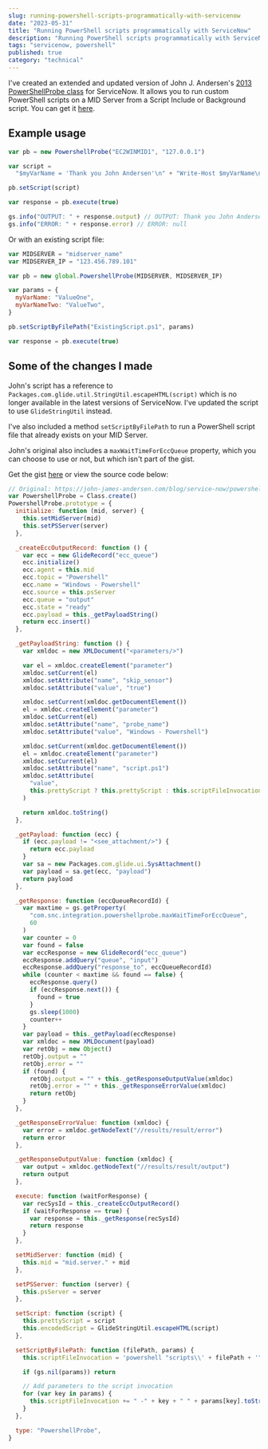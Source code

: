 ```yaml
---
slug: running-powershell-scripts-programmatically-with-servicenow
date: "2023-05-31"
title: "Running PowerShell scripts programmatically with ServiceNow"
description: "Running PowerShell scripts programmatically with ServiceNow"
tags: "servicenow, powershell"
published: true
category: "technical"
---
```


I've created an extended and updated version of John J. Andersen's [2013 PowerShellProbe class](https://john-james-andersen.com/blog/service-now/powershell-probe-and-utility-for-servicenow.html) for ServiceNow. It allows you to run custom PowerShell scripts on a MID Server from a Script Include or Background script. You can get it [here](https://gist.github.com/jessems/5a5f78209c3cd24f93dbf24906f521ea).

## Example usage

```js
var pb = new PowershellProbe("EC2WINMID1", "127.0.0.1")

var script =
  "$myVarName = 'Thank you John Andersen'\n" + "Write-Host $myVarName\n"

pb.setScript(script)

var response = pb.execute(true)

gs.info("OUTPUT: " + response.output) // OUTPUT: Thank you John Andersen
gs.info("ERROR: " + response.error) // ERROR: null
```

Or with an existing script file:

```js
var MIDSERVER = "midserver_name"
var MIDSERVER_IP = "123.456.789.101"

var pb = new global.PowershellProbe(MIDSERVER, MIDSERVER_IP)

var params = {
  myVarName: "ValueOne",
  myVarNameTwo: "ValueTwo",
}

pb.setScriptByFilePath("ExistingScript.ps1", params)

var response = pb.execute(true)
```

## Some of the changes I made

John's script has a reference to `Packages.com.glide.util.StringUtil.escapeHTML(script)` which is no longer available in the latest versions of ServiceNow. I've updated the script to use `GlideStringUtil` instead.

I've also included a method `setScriptByFilePath` to run a PowerShell script file that already exists on your MID Server.

John's original also includes a `maxWaitTimeForEccQueue` property, which you can choose to use or not, but which isn't part of the gist.

Get the gist [here](https://gist.github.com/jessems/5a5f78209c3cd24f93dbf24906f521ea) or view the source code below:

```js
// Original: https://john-james-andersen.com/blog/service-now/powershell-probe-and-utility-for-servicenow.html
var PowershellProbe = Class.create()
PowershellProbe.prototype = {
  initialize: function (mid, server) {
    this.setMidServer(mid)
    this.setPSServer(server)
  },

  _createEccOutputRecord: function () {
    var ecc = new GlideRecord("ecc_queue")
    ecc.initialize()
    ecc.agent = this.mid
    ecc.topic = "Powershell"
    ecc.name = "Windows - Powershell"
    ecc.source = this.psServer
    ecc.queue = "output"
    ecc.state = "ready"
    ecc.payload = this._getPayloadString()
    return ecc.insert()
  },

  _getPayloadString: function () {
    var xmldoc = new XMLDocument("<parameters/>")

    var el = xmldoc.createElement("parameter")
    xmldoc.setCurrent(el)
    xmldoc.setAttribute("name", "skip_sensor")
    xmldoc.setAttribute("value", "true")

    xmldoc.setCurrent(xmldoc.getDocumentElement())
    el = xmldoc.createElement("parameter")
    xmldoc.setCurrent(el)
    xmldoc.setAttribute("name", "probe_name")
    xmldoc.setAttribute("value", "Windows - Powershell")

    xmldoc.setCurrent(xmldoc.getDocumentElement())
    el = xmldoc.createElement("parameter")
    xmldoc.setCurrent(el)
    xmldoc.setAttribute("name", "script.ps1")
    xmldoc.setAttribute(
      "value",
      this.prettyScript ? this.prettyScript : this.scriptFileInvocation
    )

    return xmldoc.toString()
  },

  _getPayload: function (ecc) {
    if (ecc.payload != "<see_attachment/>") {
      return ecc.payload
    }
    var sa = new Packages.com.glide.ui.SysAttachment()
    var payload = sa.get(ecc, "payload")
    return payload
  },

  _getResponse: function (eccQueueRecordId) {
    var maxtime = gs.getProperty(
      "com.snc.integration.powershellprobe.maxWaitTimeForEccQueue",
      60
    )
    var counter = 0
    var found = false
    var eccResponse = new GlideRecord("ecc_queue")
    eccResponse.addQuery("queue", "input")
    eccResponse.addQuery("response_to", eccQueueRecordId)
    while (counter < maxtime && found == false) {
      eccResponse.query()
      if (eccResponse.next()) {
        found = true
      }
      gs.sleep(1000)
      counter++
    }
    var payload = this._getPayload(eccResponse)
    var xmldoc = new XMLDocument(payload)
    var retObj = new Object()
    retObj.output = ""
    retObj.error = ""
    if (found) {
      retObj.output = "" + this._getResponseOutputValue(xmldoc)
      retObj.error = "" + this._getResponseErrorValue(xmldoc)
      return retObj
    }
  },

  _getResponseErrorValue: function (xmldoc) {
    var error = xmldoc.getNodeText("//results/result/error")
    return error
  },

  _getResponseOutputValue: function (xmldoc) {
    var output = xmldoc.getNodeText("//results/result/output")
    return output
  },

  execute: function (waitForResponse) {
    var recSysId = this._createEccOutputRecord()
    if (waitForResponse == true) {
      var response = this._getResponse(recSysId)
      return response
    }
  },

  setMidServer: function (mid) {
    this.mid = "mid.server." + mid
  },

  setPSServer: function (server) {
    this.psServer = server
  },

  setScript: function (script) {
    this.prettyScript = script
    this.encodedScript = GlideStringUtil.escapeHTML(script)
  },

  setScriptByFilePath: function (filePath, params) {
    this.scriptFileInvocation = 'powershell "scripts\\' + filePath + '"'

    if (gs.nil(params)) return

    // Add parameters to the script invocation
    for (var key in params) {
      this.scriptFileInvocation += " -" + key + " " + params[key].toString()
    }
  },

  type: "PowershellProbe",
}
```
